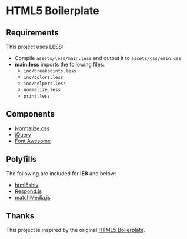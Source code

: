 HTML5 Boilerplate
=

Requirements
-

This project uses [LESS](http://lesscss.org/):

- Compile `assets/less/main.less` and output it to `assets/css/main.css`
- **main.less** imports the following files:
    - `inc/breakpoints.less`
    - `inc/colors.less`
    - `inc/helpers.less`
    - `normalize.less`
    - `print.less`

Components
-

- [Normalize.css](http://necolas.github.io/normalize.css/)
- [jQuery](http://jquery.com/)
- [Font Awesome](http://fontawesome.io/)

Polyfills
-

The following are included for **IE8** and below:
- [html5shiv](https://github.com/aFarkas/html5shiv)
- [Respond.js](https://github.com/scottjehl/Respond)
- [matchMedia.js](https://github.com/paulirish/matchMedia.js/)

Thanks
-

This project is inspired by the original [HTML5 Boilerplate](http://html5boilerplate.com/).
